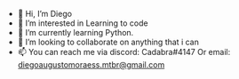 - 👋 Hi, I’m Diego
- 👀 I’m interested in Learning to code
- 🌱 I’m currently learning Python.
- 💞️ I’m looking to collaborate on anything that i can
- 📫 You can reach me via discord: Cadabra#4147
      Or email: diegoaugustomoraess.mtbr@gmail.com
